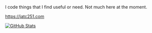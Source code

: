 I code things that I find useful or need. Not much here at the moment.

https://jatc251.com

[![GitHub Stats](https://github-readme-stats.vercel.app/api?username=Jatc252)](https://github.com/Jatc252)
